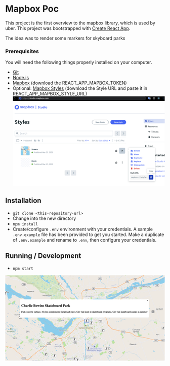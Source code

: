 # Mapbox Poc
This project is the first overview to the mapbox library, which is used by uber.
This project was bootstrapped with [Create React App](https://github.com/facebook/create-react-app).

The idea was to render some markers for skyboard parks

### Prerequisites ###

You will need the following things properly installed on your computer.

* [Git](http://git-scm.com/)
* [Node.js](https://nodejs.org/)  
* [Mapbox](https://www.mapbox.com/)  (download the REACT_APP_MAPBOX_TOKEN)
* Optional: [Mapbox Styles](https://studio.mapbox.com/) (download the Style URL and paste it in REACT_APP_MAPBOX_STYLE_URL)
![mapbox-styles.png](./docs/mapbox-styles.png?raw=true)

## Installation

* `git clone <this-repository-url>`
* Change into the new directory
* `npm install`
* Create/configure `.env` environment with your credentials. A sample `.env.example` file has been provided to get you started. Make a duplicate of `.env.example` and rename to `.env`, then configure your credentials.

## Running / Development

* `npm start`


![example](./docs/example.png?raw=true)
